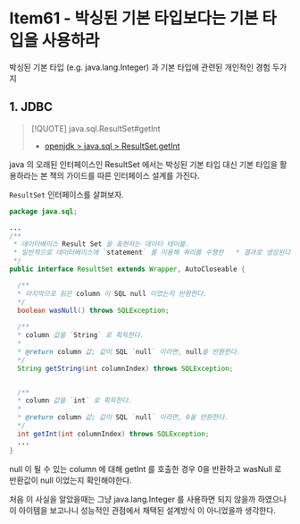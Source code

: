 # Item61 - 박싱된 기본 타입보다는 기본 타입을 사용하라

박싱된 기본 타입 (e.g. java.lang.Integer) 과 기본 타입에 관련된 개인적인 경험 두가지

## 1. JDBC


> [!QUOTE] java.sql.ResultSet#getInt
> - [openjdk > java.sql > ResultSet.getInt](https://github.com/openjdk/jdk/blob/master/src/java.sql/share/classes/java/sql/ResultSet.java#L301) 

java 의 오래된 인터페이스인 ResultSet 에서는 박싱된 기본 타입 대신 기본 타입을 활용하라는 본 책의 가이드를 따른 인터페이스 설계를 가진다.

`ResultSet` 인터페이스를 살펴보자.

```java
package java.sql;

...
/**
 * 데이터베이스 Result Set 을 표현하는 데이터 테이블.
 * 일반적으로 데이터베이스에 `statement` 를 이용해 쿼리를 수행한   * 결과로 생성된다. 
 */
public interface ResultSet extends Wrapper, AutoCloseable {

  /**
  * 마지막으로 읽은 column 이 SQL null 이었는지 반환한다.
  */
  boolean wasNull() throws SQLException;
  
  /**
  * column 값을 `String` 로 획득한다.
  * 
  * @return column 값; 값이 SQL `null` 이라면, null을 반환한다.
  */
  String getString(int columnIndex) throws SQLException;


  /**
  * column 값을 `int` 로 획득한다.
  * 
  * @return column 값; 값이 SQL `null` 이라면, 0을 반환한다.
  */
  int getInt(int columnIndex) throws SQLException;
  ...
}

```
null 이 될 수 있는 column 에 대해 getInt 를 호출한 경우 0을 반환하고 wasNull 로 반환값이 null 이었는지 확인해야한다.

처음 이 사실을 알았을때는 그냥 java.lang.Integer 를 사용하면 되지 않을까 하였으나 이 아이템을 보고나니 성능적인 관점에서 채택된 설계방식 이 아니었을까 생각한다.

